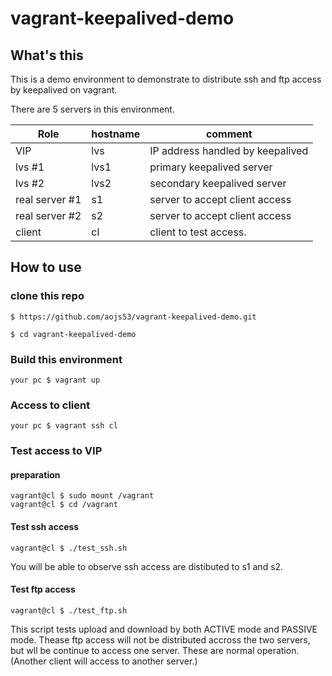 # vagrant-keepalived-demo

## What's this

This is a demo environment to demonstrate to distribute ssh and ftp access by keepalived on vagrant.

There are 5 servers in this environment.

| Role           | hostname | comment                          |
| -------------  | -------- | -------------------------------- |
| VIP            | lvs      | IP address handled by keepalived |
| lvs #1         | lvs1     | primary keepalived server        |
| lvs #2         | lvs2     | secondary keepalived  server     |
| real server #1 | s1       | server to accept client access   |
| real server #2 | s2       | server to accept client access   |
| client         | cl       | client to test access.           |


## How to use

### clone this repo

```
$ https://github.com/aojs53/vagrant-keepalived-demo.git 

$ cd vagrant-keepalived-demo
```


### Build this environment

```
your pc $ vagrant up
```


### Access to client

```
your pc $ vagrant ssh cl
```


### Test access to VIP

#### preparation

```
vagrant@cl $ sudo mount /vagrant
vagrant@cl $ cd /vagrant
```

#### Test ssh access

```
vagrant@cl $ ./test_ssh.sh
```

You will be able to observe ssh access are distibuted to s1 and s2.


#### Test ftp access

```
vagrant@cl $ ./test_ftp.sh
```

This script tests upload and download by both ACTIVE mode and PASSIVE mode.
Thease ftp access will not be distributed accross the two servers,
but wll be continue to access one server.
These are normal operation.
(Another client will access to another server.)

